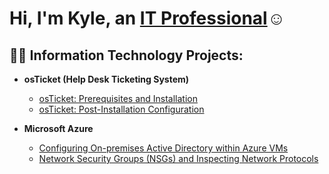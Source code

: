<h1>Hi, I'm Kyle, an <a href="https://linkedin.com/in/kyle-hewson-04049a238">IT Professional</a>☺</h1>

<h2>👨‍💻 Information Technology Projects:</h2>

- <b>osTicket (Help Desk Ticketing System)</b>
  - [osTicket: Prerequisites and Installation](https://github.com/Kylerhew/osticket-prereqs)
  - [osTicket: Post-Installation Configuration](https://github.com/Kylerhew/post-install-config)
    
- <b>Microsoft Azure</b>
  - [Configuring On-premises Active Directory within Azure VMs](https://github.com/Kylerhew/CONFIGURE-AD)
  - [Network Security Groups (NSGs) and Inspecting Network Protocols](https://github.com/joshmadakorcc/azure-network-protocols)


